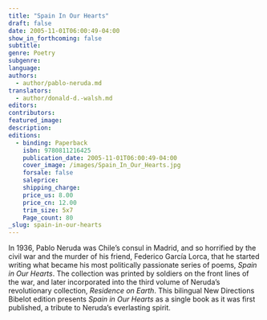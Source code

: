 ```yaml
---
title: "Spain In Our Hearts"
draft: false
date: 2005-11-01T06:00:49-04:00
show_in_forthcoming: false
subtitle:
genre: Poetry
subgenre:
language:
authors:
  - author/pablo-neruda.md
translators:
  - author/donald-d.-walsh.md
editors:
contributors:
featured_image:
description:
editions:
  - binding: Paperback
    isbn: 9780811216425
    publication_date: 2005-11-01T06:00:49-04:00
    cover_image: /images/Spain_In_Our_Hearts.jpg
    forsale: false
    saleprice:
    shipping_charge:
    price_us: 8.00
    price_cn: 12.00
    trim_size: 5x7
    Page_count: 80
_slug: spain-in-our-hearts
---
```


In 1936, Pablo Neruda was Chile’s consul in Madrid, and so horrified by the civil war and the murder of his friend, Federico García Lorca, that he started writing what became his most politically passionate series of poems, _Spain in Our Hearts_. The collection was printed by soldiers on the front lines of the war, and later incorporated into the third volume of Neruda’s revolutionary collection, _Residence on Earth_. This bilingual New Directions Bibelot edition presents _Spain in Our Hearts_ as a single book as it was first published, a tribute to Neruda’s everlasting spirit.

